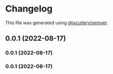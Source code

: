 # Changelog

This file was generated using [@jscutlery/semver](https://github.com/jscutlery/semver).

## 0.0.1 (2022-08-17)



### 0.0.1 (2022-08-17)

### 0.0.1 (2022-08-17)
